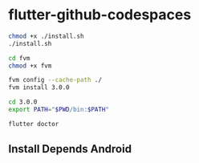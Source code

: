 # flutter-github-codespaces

```bash
chmod +x ./install.sh
./install.sh
```

```bash
cd fvm
chmod +x fvm
```

```bash
fvm config --cache-path ./
fvm install 3.0.0
```

```bash
cd 3.0.0
export PATH="$PWD/bin:$PATH"
```

```bash
flutter doctor
```

## Install Depends Android
```bash

```
